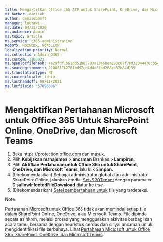 ```yaml
---
title: Mengaktifkan Office 365 ATP untuk SharePoint, OneDrive, dan Microsoft Teams
ms.author: deniseb
author: denisebmsft
manager: laurawi
ms.date: 04/21/2020
ms.audience: Admin
ms.topic: article
ms.service: o365-administration
ROBOTS: NOINDEX, NOFOLLOW
localization_priority: Normal
ms.collection: Admin_O365
ms.custom: 3100021
ms.openlocfilehash: 4a29fdf1b61dd51b85793a1346bea193c67f70d32344470cb5449cf767da4a24
ms.sourcegitcommit: 920051182781bd97ce4d4d6fbd268cb37b84d239
ms.translationtype: MT
ms.contentlocale: id-ID
ms.lasthandoff: 08/11/2021
ms.locfileid: "57896606"
---
```

# <a name="enable-microsoft-defender-for-office-365-for-sharepoint-online-onedrive-and-microsoft-teams"></a>Mengaktifkan Pertahanan Microsoft untuk Office 365 Untuk SharePoint Online, OneDrive, dan Microsoft Teams

1. Buka https://protection.office.com dan masuk.
2. Pilih **Kebijakan manajemen**  >  **ancaman** Brankas  >  **Lampiran**.
3. Pilih **Aktifkan Pertahanan untuk Office 365 untuk SharePoint, OneDrive, dan Microsoft Teams**, lalu klik **Simpan.**
4. (Direkomendasikan) Sebagai administrator global atau administrator SharePoint Online, jalankan cmdlet [Set-SPOTenant](https://docs.microsoft.com/powershell/module/sharepoint-online/Set-SPOTenant?view=sharepoint-ps) dengan parameter **DisallowInfectedFileDownload** diatur ke *true.*
5. (Direkomendasikan) [Setel pemberitahuan untuk](https://docs.microsoft.com/microsoft-365/security/office-365-security/turn-on-atp-for-spo-odb-and-teams#set-up-alerts-for-detected-files) file yang terdeteksi.

> [!NOTE]
> Pertahanan Microsoft untuk Office 365 tidak akan memindai setiap file dalam SharePoint Online, OneDrive, atau Microsoft Teams. File dipindai secara asinkron, melalui proses yang menggunakan aktivitas berbagi dan acara tamu, bersama dengan heuristics cerdas dan sinyal ancaman untuk mengidentifikasi file berbahaya. Lihat [Pertahanan Microsoft untuk Office 365, SharePoint, OneDrive, dan Microsoft Teams](https://docs.microsoft.com/microsoft-365/security/office-365-security/atp-for-spo-odb-and-teams).